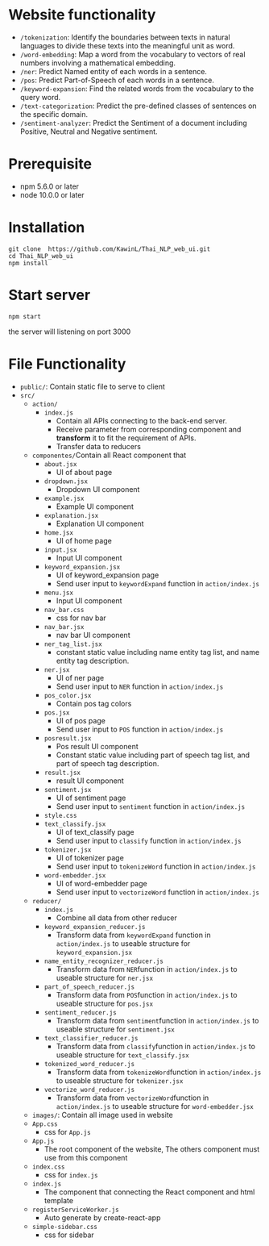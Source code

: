 # Website functionality
- `/tokenization`: Identify the boundaries between texts in natural languages to divide these texts into the meaningful unit as word.
- `/word-embedding`: Map a word from the vocabulary to vectors of real numbers involving a mathematical embedding.
- `/ner`: Predict Named entity of each words in a sentence.
- `/pos`: Predict Part-of-Speech of each words in a sentence.
- `/keyword-expansion`: Find the related words from the vocabulary to the query word.
- `/text-categorization`: Predict the pre-defined classes of sentences on the specific domain.
- `/sentiment-analyzer`: Predict the Sentiment of a document including Positive, Neutral and Negative sentiment.

# Prerequisite
- npm 5.6.0 or later
- node 10.0.0 or later

# Installation

``` 
git clone  https://github.com/KawinL/Thai_NLP_web_ui.git
cd Thai_NLP_web_ui
npm install
```

# Start server

```
npm start
```
the server will listening on port 3000


# File Functionality
- `public/`: Contain static file to serve to client
- `src/`
    - `action/`
        - `index.js`
            - Contain all APIs connecting to the back-end server.
            - Receive parameter from corresponding component and **transform** it to fit the requirement of APIs.
            - Transfer data to reducers
    - `componentes/`Contain all React component that 
        - `about.jsx`
            - UI of about page
        - `dropdown.jsx`
            - Dropdown UI component
        - `example.jsx`
            - Example UI component
        - `explanation.jsx`
            - Explanation UI component
        - `home.jsx`
            - UI of home page        
        - `input.jsx`
            - Input UI component
        - `keyword_expansion.jsx`
            - UI of keyword_expansion page 
            - Send user input to `keywordExpand` function in `action/index.js`
        - `menu.jsx`
            - Input UI component       
        - `nav_bar.css` 
            - css for nav bar
        - `nav_bar.jsx`
            - nav bar UI component
        - `ner_tag_list.jsx`
            - constant static value including name entity tag list, and name entity tag description.
        - `ner.jsx`
            - UI of ner page   
            - Send user input to `NER` function in `action/index.js` 
        - `pos_color.jsx`
            - Contain pos tag colors
        - `pos.jsx`
            - UI of pos page 
            - Send user input to `POS` function in `action/index.js`
        - `posresult.jsx`
            - Pos result UI component
            - Constant static value including part of speech tag list, and part of speech tag description.
        - `result.jsx`
            - result UI component
        - `sentiment.jsx`
            - UI of sentiment page
            -  Send user input to `sentiment` function in `action/index.js`
        - `style.css`
        - `text_classify.jsx`
            - UI of text_classify page
            -  Send user input to `classify` function in `action/index.js`
        - `tokenizer.jsx`
            - UI of tokenizer page
            - Send user input to `tokenizeWord` function in `action/index.js`
        - `word-embedder.jsx`
            - UI of word-embedder page
            - Send user input to `vectorizeWord` function in `action/index.js`
    - `reducer/`
        - `index.js`
            - Combine all data from other reducer
        - `keyword_expansion_reducer.js`
            - Transform data from `keywordExpand` function in `action/index.js` to useable structure for `keyword_expansion.jsx`
        - `name_entity_recognizer_reducer.js`
            - Transform data from `NER`function in `action/index.js` to useable structure for `ner.jsx`
        - `part_of_speech_reducer.js`
            - Transform data from `POS`function in `action/index.js` to useable structure for `pos.jsx`
        - `sentiment_reducer.js`
            - Transform data from `sentiment`function in `action/index.js` to useable structure for `sentiment.jsx`
        - `text_classifier_reducer.js`
            - Transform data from `classify`function in `action/index.js` to useable structure for `text_classify.jsx`
        - `tokenized_word_reducer.js`
            - Transform data from `tokenizeWord`function in `action/index.js` to useable structure for `tokenizer.jsx`
        - `vectorize_word_reducer.js`
            - Transform data from `vectorizeWord`function in `action/index.js` to useable structure for `word-embedder.jsx`
    - `images/`: Contain all image used in website
    - `App.css`
        - css for `App.js`
    - `App.js`
        - The root component of the website, The others component must use from this component
    - `index.css`
        - css for `index.js`
    - `index.js`
        - The component that connecting the React component and html template
    - `registerServiceWorker.js`
        - Auto generate by create-react-app
    - `simple-sidebar.css`
        - css for sidebar
        
